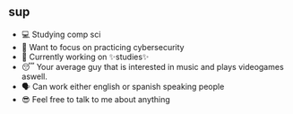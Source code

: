 ## sup 
- 💻 Studying comp sci
- 🔑 Want to focus on practicing cybersecurity
- 📕 Currently working on ✨studies✨
- 😴 Your average guy that is interested in music and plays videogames aswell.
- 🗣️ Can work either english or spanish speaking people
- 😎 Feel free to talk to me about anything

<!--
**ElmerAFM/ElmerAFM** is a ✨ _special_ ✨ repository because its `README.md` (this file) appears on your GitHub profile.

Here are some ideas to get you started:

- 🔭 I’m currently working on ...
- 🌱 I’m currently learning ...
- 👯 I’m looking to collaborate on ...
- 🤔 I’m looking for help with ...
- 💬 Ask me about ...
- 📫 How to reach me: ...
- 😄 Pronouns: ...
- ⚡ Fun fact: ...
-->
